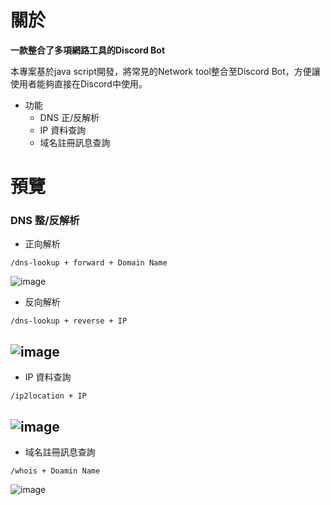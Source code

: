 # 關於
**一款整合了多項網路工具的Discord Bot**

本專案基於java script開發，將常見的Network tool整合至Discord Bot，方便讓使用者能夠直接在Discord中使用。

- 功能
  - DNS 正/反解析
  - IP 資料查詢
  - 域名註冊訊息查詢

# 預覽
### DNS 整/反解析
- 正向解析
```
/dns-lookup + forward + Domain Name
```

![image](https://github.com/user-attachments/assets/f1b2644d-cbbd-4b18-b94c-28a2462a63c1)
- 反向解析
```
/dns-lookup + reverse + IP
```

![image](https://github.com/user-attachments/assets/e532d68e-c5be-4951-ad12-7b55d7ba15ef)
---
- IP 資料查詢
```
/ip2location + IP
```
![image](https://github.com/user-attachments/assets/a549bdb9-d740-4615-8f27-9df55e99a64b)
---
- 域名註冊訊息查詢
```
/whois + Doamin Name
```

![image](https://github.com/user-attachments/assets/b0ef556f-1556-49d2-90b2-5cf81d8f499a)
